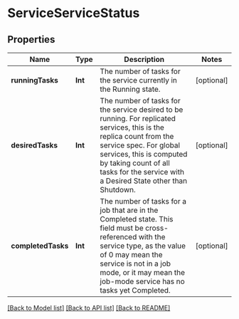 # ServiceServiceStatus

## Properties
Name | Type | Description | Notes
------------ | ------------- | ------------- | -------------
**runningTasks** | **Int** | The number of tasks for the service currently in the Running state.  | [optional] 
**desiredTasks** | **Int** | The number of tasks for the service desired to be running. For replicated services, this is the replica count from the service spec. For global services, this is computed by taking count of all tasks for the service with a Desired State other than Shutdown.  | [optional] 
**completedTasks** | **Int** | The number of tasks for a job that are in the Completed state. This field must be cross-referenced with the service type, as the value of 0 may mean the service is not in a job mode, or it may mean the job-mode service has no tasks yet Completed.  | [optional] 

[[Back to Model list]](../README.md#documentation-for-models) [[Back to API list]](../README.md#documentation-for-api-endpoints) [[Back to README]](../README.md)


